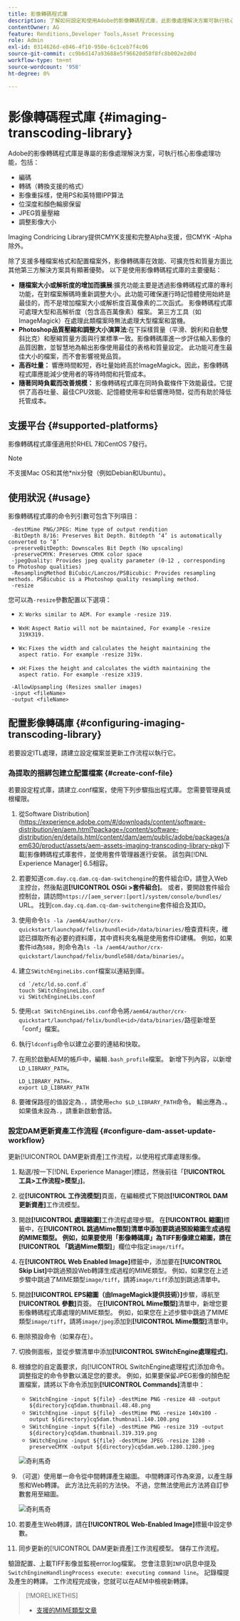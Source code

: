 ```yaml
---
title: 影像轉碼程式庫
description: 了解如何設定和使用Adobe的影像轉碼程式庫，此影像處理解決方案可執行核心影像處理功能，包括編碼、轉碼、影像重新取樣和影像重新調整大小。
contentOwner: AG
feature: Renditions,Developer Tools,Asset Processing
role: Admin
exl-id: 0314626d-e846-4f10-950e-6c1ceb7f4c06
source-git-commit: cc9b6d147a93688e5f96620d50f8fc8b002e2d0d
workflow-type: tm+mt
source-wordcount: '958'
ht-degree: 0%

---
```


# 影像轉碼程式庫 {#imaging-transcoding-library}

Adobe的影像轉碼程式庫是專屬的影像處理解決方案，可執行核心影像處理功能，包括：

* 編碼
* 轉碼（轉換支援的格式）
* 影像重採樣，使用PS和英特爾IPP算法
* 位深度和顏色輪廓保留
* JPEG質量壓縮
* 調整影像大小

Imaging Condricing Library提供CMYK支援和完整Alpha支援，但CMYK -Alpha除外。

除了支援多種檔案格式和配置檔案外，影像轉碼庫在效能、可擴充性和質量方面比其他第三方解決方案具有顯著優勢。 以下是使用影像轉碼程式庫的主要優點：

* **隨檔案大小或解析度的增加而擴展**:擴充功能主要是透過影像轉碼程式庫的專利功能，在對檔案解碼時重新調整大小。此功能可確保運行時記憶體使用始終是最佳的，而不是增加檔案大小或解析度百萬像素的二次函式。 影像轉碼程式庫可處理大型和高解析度（包含高百萬像素）檔案。 第三方工具（如ImageMagick）在處理此類檔案時無法處理大型檔案和當機。
* **Photoshop品質壓縮和調整大小演算法**:在下採樣質量（平滑、銳利和自動雙斜比克）和壓縮質量方面與行業標準一致。影像轉碼庫進一步評估輸入影像的品質因數，並智慧地為輸出影像使用最佳的表格和質量設定。 此功能可產生最佳大小的檔案，而不會影響視覺品質。
* **高吞吐量：** 響應時間較短，吞吐量始終高於ImageMagick。因此，影像轉碼程式庫應能減少使用者的等待時間和托管成本。
* **隨著同時負載而改善規模：** 影像轉碼程式庫在同時負載條件下效能最佳。它提供了高吞吐量、最佳CPU效能、記憶體使用率和低響應時間，從而有助於降低托管成本。

## 支援平台 {#supported-platforms}

影像轉碼程式庫僅適用於RHEL 7和CentOS 7發行。

>[!NOTE]
>
>不支援Mac OS和其他*nix分發（例如Debian和Ubuntu）。

## 使用狀況 {#usage}

影像轉碼程式庫的命令列引數可包含下列項目：

```shell
 -destMime PNG/JPEG: Mime type of output rendition
 -BitDepth 8/16: Preserves Bit Depth. Bitdepth ‘4’ is automatically converted to ‘8’
 -preserveBitDepth: Downscales Bit Depth (No upscaling)
 -preserveCMYK: Preserves CMYK color space
 -jpegQuality: Provides jpeg quality parameter (0-12 , corresponding to Photoshop qualities)
 -ResamplingMethod BiCubic/Lanczos/PSBicubic: Provides resampling methods. PSBicubic is a Photoshop quality resampling method.
 -resize
```

您可以為`-resize`參數配置以下選項：

* `X`: `Works similar to AEM. For example -resize 319.`

* `WxH`:  `Aspect Ratio will not be maintained, For example -resize 319X319.`

* `Wx`:  `Fixes the width and calculates the height maintaining the aspect ratio. For example -resize 319x.`

* `xH`:  `Fixes the height and calculates the width maintaining the aspect ratio. For example -resize x319.`

```shell
 -AllowUpsampling (Resizes smaller images)
 -input <fileName>
 -output <fileName>
```

## 配置影像轉碼庫 {#configuring-imaging-transcoding-library}

若要設定ITL處理，請建立設定檔案並更新工作流程以執行它。

### 為提取的捆綁包建立配置檔案 {#create-conf-file}

若要設定程式庫，請建立.conf檔案，使用下列步驟指出程式庫。 您需要管理員或根權限。

1. 從Software Distribution](https://experience.adobe.com/#/downloads/content/software-distribution/en/aem.html?package=/content/software-distribution/en/details.html/content/dam/aem/public/adobe/packages/aem630/product/assets/aem-assets-imaging-transcoding-library-pkg)下載[影像轉碼程式庫套件，並使用套件管理器進行安裝。 該包與[!DNL Experience Manager] 6.5相容。

1. 若要知道`com.day.cq.dam.cq-dam-switchengine`的套件組合ID，請登入Web主控台，然後點選&#x200B;**[!UICONTROL OSGi >套件組合]**。 或者，要開啟套件組合控制台，請訪問`https://[aem_server:[port]/system/console/bundles/` URL。 找到`com.day.cq.dam.cq-dam-switchengine`套件組合及其ID。

1. 使用命令`ls -la /aem64/author/crx-quickstart/launchpad/felix/bundle<id>/data/binaries/`檢查資料夾，確認已擷取所有必要的資料庫，其中資料夾名稱是使用套件ID建構。 例如，如果套件id為`588`，則命令為`ls -la /aem64/author/crx-quickstart/launchpad/felix/bundle588/data/binaries/`。

1. 建立`SWitchEngineLibs.conf`檔案以連結到庫。

   ```shell
   cd `/etc/ld.so.conf.d`
   touch SWitchEngineLibs.conf
   vi SWitchEngineLibs.conf
   ```

1. 使用`cat SWitchEngineLibs.conf`命令將`/aem64/author/crx-quickstart/launchpad/felix/bundle<id>/data/binaries/`路徑新增至「conf」檔案。

1. 執行`ldconfig`命令以建立必要的連結和快取。

1. 在用於啟動AEM的帳戶中，編輯`.bash_profile`檔案。 新增下列內容，以新增`LD_LIBRARY_PATH`。

   ```shell
   LD_LIBRARY_PATH=.
   export LD_LIBRARY_PATH
   ```

1. 要確保路徑的值設定為`.`，請使用`echo $LD_LIBRARY_PATH`命令。 輸出應為`.`。 如果值未設為`.`，請重新啟動會話。

### 設定DAM更新資產工作流程 {#configure-dam-asset-update-workflow}

更新[!UICONTROL  DAM更新資產]工作流程，以使用程式庫處理影像。

1. 點選/按一下[!DNL Experience Manager]標誌，然後前往「**[!UICONTROL 工具>工作流程>模型」]**。

1. 從&#x200B;**[!UICONTROL 工作流模型]**&#x200B;頁面，在編輯模式下開啟&#x200B;**[!UICONTROL DAM更新資產]**&#x200B;工作流模型。

1. 開啟&#x200B;**[!UICONTROL 處理縮圖]**&#x200B;工作流程處理步驟。 在&#x200B;**[!UICONTROL 縮圖]**&#x200B;標籤中，在&#x200B;**[!UICONTROL 跳過Mime類型]**清單中添加要跳過預設縮圖生成過程的MIME類型。
例如，如果要使用「影像轉碼庫」為TIFF影像建立縮圖，請在**[!UICONTROL 「跳過Mime類型]**」欄位中指定`image/tiff`。

1. 在&#x200B;**[!UICONTROL Web Enabled Image]**&#x200B;標籤中，添加要在&#x200B;**[!UICONTROL Skip List]**&#x200B;中跳過預設Web轉譯生成過程的MIME類型。 例如，如果您在上述步驟中跳過了MIME類型`image/tiff`，請將`image/tiff`添加到跳過清單中。

1. 開啟&#x200B;**[!UICONTROL EPS縮圖（由ImageMagick提供技術）]**&#x200B;步驟，導航至&#x200B;**[!UICONTROL 參數]**&#x200B;頁簽。 在&#x200B;**[!UICONTROL Mime類型]**&#x200B;清單中，新增您要影像轉碼程式庫處理的MIME類型。 例如，如果您在上述步驟中跳過了MIME類型`image/tiff`，請將`image/jpeg`添加到&#x200B;**[!UICONTROL Mime類型]**&#x200B;清單中。

1. 刪除預設命令（如果存在）。

1. 切換側面板，並從步驟清單中添加&#x200B;**[!UICONTROL SWitchEngine處理程式]**。

1. 根據您的自定義要求，向[!UICONTROL SwitchEngine處理程式]添加命令。 調整指定的命令參數以滿足您的要求。 例如，如果要保留JPEG影像的顏色配置檔案，請將以下命令添加到&#x200B;**[!UICONTROL Commands]**&#x200B;清單中：

   * `SWitchEngine -input ${file} -destMime PNG -resize 48 -output ${directory}cq5dam.thumbnail.48.48.png`
   * `SWitchEngine -input ${file} -destMime PNG -resize 140x100 -output ${directory}cq5dam.thumbnail.140.100.png`
   * `SWitchEngine -input ${file} -destMime PNG -resize 319 -output ${directory}cq5dam.thumbnail.319.319.png`
   * `SWitchEngine -input ${file} -destMime JPEG -resize 1280 -preserveCMYK -output ${directory}cq5dam.web.1280.1280.jpeg`

   ![奇利馬奇](assets/chlimage_1-199.png)

1. （可選）使用單一命令從中間轉譯產生縮圖。 中間轉譯可作為來源，以產生靜態和Web轉譯。 此方法比先前的方法快。 不過，您無法使用此方法將自訂參數套用至縮圖。

   ![奇利馬奇](assets/chlimage_1-200.png)

1. 若要產生Web轉譯，請在&#x200B;**[!UICONTROL Web-Enabled Image]**&#x200B;標籤中設定參數。

1. 同步更新的[!UICONTROL  DAM更新資產]工作流程模型。 儲存工作流程。

驗證配置、上載TIFF影像並監視error.log檔案。 您會注意到`INFO`訊息中提及`SwitchEngineHandlingProcess execute: executing command line`。 記錄檔提及產生的轉譯。 工作流程完成後，您就可以在AEM中檢視新轉譯。

>[!MORELIKETHIS]
>
>* [支援的MIME類型文章](assets-formats.md#supported-image-transcoding-library)

